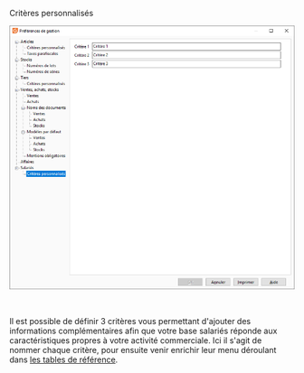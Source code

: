 




Critères personnalisés





![](../../assets/images/PreferencesGestion/CriteresPersonnalises.png)


 


Il est possible de définir 3 critères vous permettant d'ajouter des informations complémentaires afin que votre base salariés réponde aux caractéristiques propres à votre activité commerciale. Ici il s'agit de nommer chaque critère, pour ensuite venir enrichir leur menu déroulant dans [les tables de référence](../../TablesReferences/2/Articles.htm).



